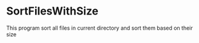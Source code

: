 # SortFilesWithSize
This program sort all files in current directory and sort them based on their size
